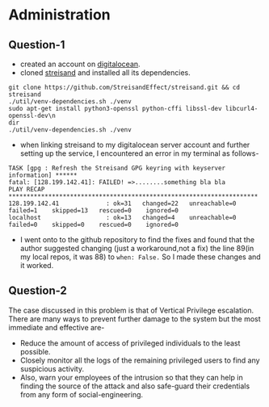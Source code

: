 # Administration

## Question-1

* created an account on [digitalocean](https://www.digitalocean.com).
* cloned [streisand](https://github.com/StreisandEffect/streisand) and installed all its dependencies.

```
git clone https://github.com/StreisandEffect/streisand.git && cd streisand
./util/venv-dependencies.sh ./venv
sudo apt-get install python3-openssl python-cffi libssl-dev libcurl4-openssl-dev\n
dir
./util/venv-dependencies.sh ./venv

```
* when linking streisand to my digitalocean server account and further setting up the service, I encountered an error in my terminal as follows-
```
TASK [gpg : Refresh the Streisand GPG keyring with keyserver information] ******
fatal: [128.199.142.41]: FAILED! =>........something bla bla
PLAY RECAP *********************************************************************
128.199.142.41             : ok=31   changed=22   unreachable=0    failed=1    skipped=13   rescued=0    ignored=0   
localhost                  : ok=13   changed=4    unreachable=0    failed=0    skipped=0    rescued=0    ignored=0   

```
* I went onto to the github repository to find the fixes and found that the author suggested changing (just a workaround,not a fix) the line 89(in my local repos, it was 88) to 
   ```when: False.``` So I made these changes and it worked.




## Question-2

The case discussed  in this problem is that of Vertical Privilege escalation. 
There are many ways to prevent further damage to the system but the most immediate and effective are-
* Reduce the amount of access of privileged individuals to the least possible.
*  Closely monitor all the logs of the remaining privileged users to find any suspicious activity.
* Also, warn your employees of the intrusion so that they can help in finding the source of the attack and also safe-guard their credentials from any form of social-engineering.

